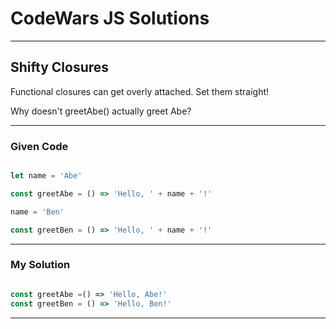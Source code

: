 # CodeWars JS Solutions

---

## Shifty Closures

Functional closures can get overly attached. Set them straight!

Why doesn't greetAbe() actually greet Abe?



---

### Given Code


```js

let name = 'Abe'

const greetAbe = () => 'Hello, ' + name + '!'

name = 'Ben'

const greetBen = () => 'Hello, ' + name + '!'

```

---

### My Solution 


```js

const greetAbe =() => 'Hello, Abe!'
const greetBen = () => 'Hello, Ben!'

```


---
